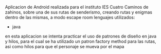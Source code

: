 Aplicacion de Android realizada para el instituto IES Cuatro Caminos de zahinos, sobre una de sus rutas de senderismo, creando rutas y enigmas dentro de las mismas, a modo escape room
lenguajes utilizados:
- java

en esta aplicacion se intenta practicar el uso de patrones de diseño en java y hilos, para el cual se ha utilizado un patron factory method para las rutas, asi como hilos para que el personaje se mueva por el mapa

